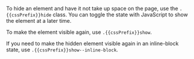 To hide an element and have it not take up space on the page, use the  `.{{cssPrefix}}hide` class. You can toggle the state with JavaScript to show the element at a later&nbsp;time.

To make the element visible again, use `.{{cssPrefix}}show`.

If you need to make the hidden element visible again in an inline-block state, use  `.{{cssPrefix}}show--inline-block`.
